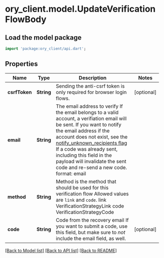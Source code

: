 # ory_client.model.UpdateVerificationFlowBody

## Load the model package
```dart
import 'package:ory_client/api.dart';
```

## Properties
Name | Type | Description | Notes
------------ | ------------- | ------------- | -------------
**csrfToken** | **String** | Sending the anti-csrf token is only required for browser login flows. | [optional] 
**email** | **String** | The email address to verify  If the email belongs to a valid account, a verifiation email will be sent.  If you want to notify the email address if the account does not exist, see the [notify_unknown_recipients flag](https://www.ory.sh/docs/kratos/self-service/flows/verify-email-account-activation#attempted-verification-notifications)  If a code was already sent, including this field in the payload will invalidate the sent code and re-send a new code.  format: email | 
**method** | **String** | Method is the method that should be used for this verification flow  Allowed values are `link` and `code`. link VerificationStrategyLink code VerificationStrategyCode | 
**code** | **String** | Code from the recovery email  If you want to submit a code, use this field, but make sure to _not_ include the email field, as well. | [optional] 

[[Back to Model list]](../README.md#documentation-for-models) [[Back to API list]](../README.md#documentation-for-api-endpoints) [[Back to README]](../README.md)


